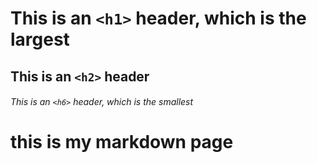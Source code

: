  # This is an `<h1>` header, which is the largest

## This is an `<h2>` header

###### This is an `<h6>` header, which is the smallest
# this is my markdown page

